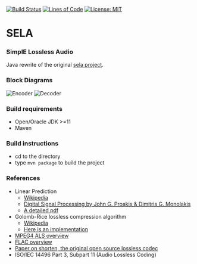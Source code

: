 [![Build Status](https://travis-ci.org/sahaRatul/sela-java.svg?branch=master)](https://travis-ci.org/sahaRatul/sela-java)
[![Lines of Code](https://tokei.rs/b1/github/sahaRatul/sela-java?category=code)](https://github.com/sahaRatul/sela-java)
[![License: MIT](https://img.shields.io/badge/License-MIT-orange.svg)](https://opensource.org/licenses/MIT)

# SELA
### SimplE Lossless Audio
Java rewrite of the original [sela project](https://github.com/sahaRatul/sela).

### Block Diagrams
![Encoder](https://cloud.githubusercontent.com/assets/12273725/8868411/c24585e6-31f5-11e5-937a-e3c11c632704.png)
![Decoder](https://cloud.githubusercontent.com/assets/12273725/8868418/cbb6a1dc-31f5-11e5-91f6-8290766baa34.png)

### Build requirements
- Open/Oracle JDK >=11
- Maven

### Build instructions
- cd to the directory
- type ```mvn package``` to build the project

### References
- Linear Prediction
  - [Wikipedia](https://en.wikipedia.org/wiki/Linear_prediction)
  - [Digital Signal Processing by John G. Proakis & Dimitris G. Monolakis](http://www.amazon.com/Digital-Signal-Processing-4th-Edition/dp/0131873741)
  - [A detailed pdf](http://www.ece.ucsb.edu/Faculty/Rabiner/ece259/digital%20speech%20processing%20course/lectures_new/Lecture%2013_winter_2012_6tp.pdf)
- Golomb-Rice lossless compression algorithm
  - [Wikipedia](https://en.wikipedia.org/wiki/Golomb_coding)
  - [Here is an implementation](http://michael.dipperstein.com/rice/index.html)
- [MPEG4 ALS overview](http://elvera.nue.tu-berlin.de/files/1216Liebchen2009.pdf)
- [FLAC overview](https://xiph.org/flac/documentation_format_overview.html)
- [Paper on shorten, the original open source lossless codec](ftp://svr-ftp.eng.cam.ac.uk/pub/reports/robinson_tr156.ps.Z)
- ISO/IEC 14496 Part 3, Subpart 11 (Audio Lossless Coding)
